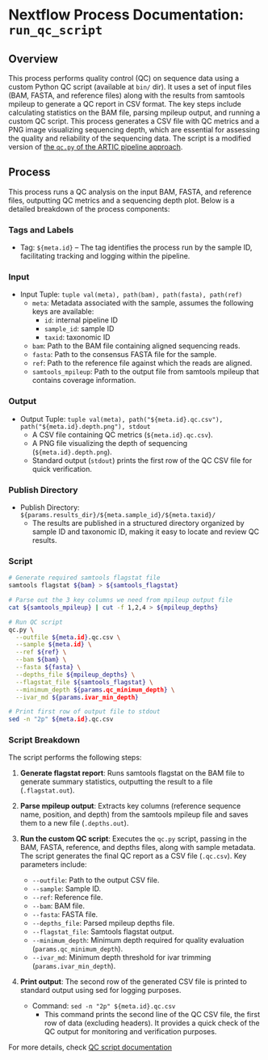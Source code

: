 # Nextflow Process Documentation: `run_qc_script`

## Overview

This process performs quality control (QC) on sequence data using a custom Python QC script (available at `bin/` dir).
It uses a set of input files (BAM, FASTA, and reference files) along with the results from samtools mpileup to generate a QC report in CSV format. The key steps include calculating statistics on the BAM file, parsing mpileup output, and running a custom QC script.
This process generates a CSV file with QC metrics and a PNG image visualizing sequencing depth, which are essential for assessing the quality and reliability of the sequencing data. The script is a modified version of [the `qc.py` of the ARTIC pipeline approach](https://gitlab.internal.sanger.ac.uk/malariagen1/ncov2019-artic-nf/-/blob/main/bin/qc.py?ref_type=heads).

## Process

This process runs a QC analysis on the input BAM, FASTA, and reference files, outputting QC metrics and a sequencing depth plot. Below is a detailed breakdown of the process components:

### Tags and Labels

- Tag: `${meta.id}` – The tag identifies the process run by the sample ID, facilitating tracking and logging within the pipeline.

### Input

- Input Tuple: `tuple val(meta), path(bam), path(fasta), path(ref)`
  - `meta`: Metadata associated with the sample, assumes the following keys  are available: 
    - `id`: internal pipeline ID
    - `sample_id`: sample ID
    - `taxid`: taxonomic ID
  - `bam`: Path to the BAM file containing aligned sequencing reads.
  - `fasta`: Path to the consensus FASTA file for the sample.
  - `ref`: Path to the reference file against which the reads are aligned.
  - `samtools_mpileup`: Path to the output file from samtools mpileup that contains coverage information.

### Output

- Output Tuple: `tuple val(meta), path("${meta.id}.qc.csv"), path("${meta.id}.depth.png"), stdout`
  - A CSV file containing QC metrics (`${meta.id}.qc.csv`).
  - A PNG file visualizing the depth of sequencing (`${meta.id}.depth.png`).
  - Standard output (`stdout`) prints the first row of the QC CSV file for quick verification.

### Publish Directory

- Publish Directory: `${params.results_dir}/${meta.sample_id}/${meta.taxid}/`
  - The results are published in a structured directory organized by sample ID and taxonomic ID, making it easy to locate and review QC results.

### Script

```bash
# Generate required samtools flagstat file
samtools flagstat ${bam} > ${samtools_flagstat}

# Parse out the 3 key columns we need from mpileup output file
cat ${samtools_mpileup} | cut -f 1,2,4 > ${mpileup_depths}

# Run QC script
qc.py \
  --outfile ${meta.id}.qc.csv \
  --sample ${meta.id} \
  --ref ${ref} \
  --bam ${bam} \
  --fasta ${fasta} \
  --depths_file ${mpileup_depths} \
  --flagstat_file ${samtools_flagstat} \
  --minimum_depth ${params.qc_minimum_depth} \
  --ivar_md ${params.ivar_min_depth}

# Print first row of output file to stdout
sed -n "2p" ${meta.id}.qc.csv
```

### Script Breakdown

The script performs the following steps:

1. **Generate flagstat report**: Runs samtools flagstat on the BAM file to generate summary statistics, outputting the result to a file (`.flagstat.out`).

2. **Parse mpileup output**: Extracts key columns (reference sequence name, position, and depth) from the samtools mpileup file and saves them to a new file (`.depths.out`).

3. **Run the custom QC script**: Executes the `qc.py` script, passing in the BAM, FASTA, reference, and depths files, along with sample metadata. The script generates the final QC report as a CSV file (`.qc.csv`). Key parameters include:

   - `--outfile`: Path to the output CSV file.
   - `--sample`: Sample ID.
   - `--ref`: Reference file.
   - `--bam`: BAM file.
   - `--fasta`: FASTA file.
   - `--depths_file`: Parsed mpileup depths file.
   - `--flagstat_file`: Samtools flagstat output.
   - `--minimum_depth`: Minimum depth required for quality evaluation (`params.qc_minimum_depth`).
   - `--ivar_md`: Minimum depth threshold for ivar trimming (`params.ivar_min_depth`).

4. **Print output**: The second row of the generated CSV file is printed to standard output using sed for logging purposes.

   - Command: `sed -n "2p" ${meta.id}.qc.csv`
     - This command prints the second line of the QC CSV file, the first row of data (excluding headers). It provides a quick check of the QC output for monitoring and verification purposes.

For more details, check [QC script documentation](../bin/qc.md)
